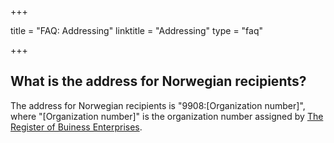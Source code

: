 +++

title = "FAQ: Addressing"
linktitle = "Addressing"
type = "faq"

+++

## What is the address for Norwegian recipients?

The address for Norwegian recipients is "9908:[Organization number]", where "[Organization number]" is the organization number assigned by [The Register of Buiness Enterprises](/ehf/open-data/the-register-of-business-enterprises/).
